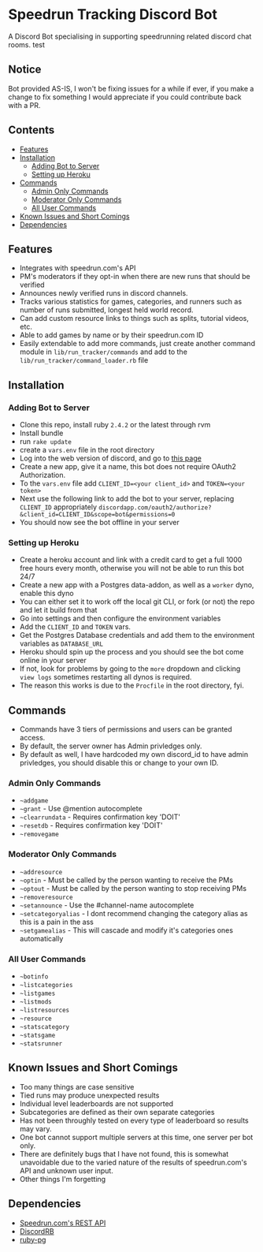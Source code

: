 # Speedrun Tracking Discord Bot
A Discord Bot specialising in supporting speedrunning related discord chat rooms. test

## Notice
Bot provided AS-IS, I won't be fixing issues for a while if ever, if you make a change to fix something I would appreciate if you could contribute back with a PR.

## Contents

* [Features](#features)
* [Installation](#installation)
  * [Adding Bot to Server](#adding-bot-to-server)
  * [Setting up Heroku](#setting-up-heroku)
* [Commands](#commands)
  * [Admin Only Commands](#admin-only-commands)
  * [Moderator Only Commands](#moderator-only-commands)
  * [All User Commands](#all-user-commands)
* [Known Issues and Short Comings](#known-issues-and-short-comings)
* [Dependencies](#dependencies)

## Features
* Integrates with speedrun.com's API
* PM's moderators if they opt-in when there are new runs that should be verified
* Announces newly verified runs in discord channels.
* Tracks various statistics for games, categories, and runners such as number of runs submitted, longest held world record.
* Can add custom resource links to things such as splits, tutorial videos, etc.
* Able to add games by name or by their speedrun.com ID
* Easily extendable to add more commands, just create another command module in `lib/run_tracker/commands` and add to the `lib/run_tracker/command_loader.rb` file

## Installation
### Adding Bot to Server
* Clone this repo, install ruby `2.4.2` or the latest through rvm
* Install bundle
* run `rake update`
* create a `vars.env` file in the root directory
* Log into the web version of discord, and go to [this page](https://discordapp.com/developers/applications/me)
* Create a new app, give it a name, this bot does not require OAuth2 Authorization.
* To the `vars.env` file add `CLIENT_ID=<your client_id>` and `TOKEN=<your token>`
* Next use the following link to add the bot to your server, replacing `CLIENT_ID` appropriately `discordapp.com/oauth2/authorize?&client_id=CLIENT_ID&scope=bot&permissions=0`
* You should now see the bot offline in your server

### Setting up Heroku
* Create a heroku account and link with a credit card to get a full 1000 free hours every month, otherwise you will not be able to run this bot 24/7
* Create a new app with a Postgres data-addon, as well as a `worker` dyno, enable this dyno
* You can either set it to work off the local git CLI, or fork (or not) the repo and let it build from that
* Go into settings and then configure the environment variables
* Add the `CLIENT_ID` and `TOKEN` vars.
* Get the Postgres Database credentials and add them to the environment variables as `DATABASE_URL`
* Heroku should spin up the process and you should see the bot come online in your server
* If not, look for problems by going to the `more` dropdown and clicking `view logs` sometimes restarting all dynos is required.
* The reason this works is due to the `Procfile` in the root directory, fyi.

## Commands
* Commands have 3 tiers of permissions and users can be granted access.
* By default, the server owner has Admin privledges only.
* By default as well, I have hardcoded my own discord_id to have admin privledges, you should disable this or change to your own ID.

### Admin Only Commands
* `~addgame`
* `~grant` - Use @mention autocomplete
* `~clearrundata` - Requires confirmation key 'DOIT'
* `~resetdb` - Requires confirmation key 'DOIT'
* `~removegame`

### Moderator Only Commands
* `~addresource`
* `~optin` - Must be called by the person wanting to receive the PMs
* `~optout` - Must be called by the person wanting to stop receiving PMs
* `~removeresource`
* `~setannounce` - Use the #channel-name autocomplete
* `~setcategoryalias` - I dont recommend changing the category alias as this is a pain in the ass
* `~setgamealias` - This will cascade and modify it's categories ones automatically

### All User Commands
* `~botinfo`
* `~listcategories`
* `~listgames`
* `~listmods`
* `~listresources`
* `~resource`
* `~statscategory`
* `~statsgame`
* `~statsrunner`

## Known Issues and Short Comings
* Too many things are case sensitive
* Tied runs may produce unexpected results
* Individual level leaderboards are not supported
* Subcategories are defined as their own separate categories
* Has not been throughly tested on every type of leaderboard so results may vary.
* One bot cannot support multiple servers at this time, one server per bot only.
* There are definitely bugs that I have not found, this is somewhat unavoidable due to the varied nature of the results of speedrun.com's API and unknown user input.
* Other things I'm forgetting

## Dependencies
* [Speedrun.com's REST API](https://github.com/speedruncomorg/api)
* [DiscordRB](https://github.com/meew0/discordrb)
* [ruby-pg](https://github.com/ged/ruby-pg)
